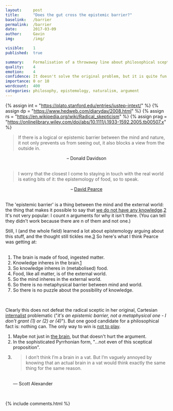 ```yaml
---
layout:     post
title:      "Does the gut cross the epistemic barrier?"
baselink:   /barrier
permalink:  /barrier
date:       2017-03-09
author:     Gavin   
img:        /img/

visible:    1
published:  true

summary:    Formalisation of a throwaway line about philosophical scepticism.
quality:    4
emotion:	4
confidence: It doesn't solve the original problem, but it is quite fun.
importance: 0 or 10
wordcount:  400
categories:	philosophy, epistemology, naturalism, argument
---
```


{%	assign int = "https://plato.stanford.edu/entries/justep-intext/"	%}
{%	assign dp = "https://www.hedweb.com/diarydav/2008.html"	%}
{%	assign rs = "https://en.wikipedia.org/wiki/Radical_skepticism"		%}
{%	assign prag = "https://onlinelibrary.wiley.com/doi/abs/10.1111/j.1933-1592.2005.tb00507.x"	%}


<blockquote>
	If there is a logical or epistemic barrier between the mind and nature, it not only prevents us from seeing out, it also blocks a view from the outside in.
</blockquote>
<center>– Donald Davidson</center>
<br>

<blockquote>
	I worry that the closest I come to staying in touch with the real world is eating bits of it: the epistemology of food, so to speak. 
</blockquote>
<center>– <a href="{{dp}}">David Pearce</a></center>
<br>

The 'epistemic barrier' is a thing between the mind and the external world: the thing that makes it possible to say that <a href="{{rs}}">we do not have any knowledge</a>.<a href="#fn:2" id="fnref:2">2</a> It's not very popular: I count n arguments for why it isn't there. (You can tell they didn't work because there are n of them and not one.)
<br>

Still, I (and the whole field) learned a lot about epistemology arguing about this stuff, and the thought still tickles me.<a href="#fn:3" id="fnref:3">3</a> So here's what I think Pearce was getting at:
<br><br>

<ol>
	<li>The brain is made of food, ingested matter.</li>
	<li>Knowledge inheres in the brain.<a href="#fn:1" id="fnref:1">1</a></li>
	<li>So knowledge inheres in (metabolised) food.</li>
	<li>Food, like all matter, is of the external world.</li>
	<li>So the mind inheres in the external world.</li>
	<li>So there is no metaphysical barrier between mind and world.</li>
	<li>So there is no puzzle about the possibility of knowledge.</li>
</ol><br>


Clearly this does not defeat the radical sceptic in her original, Cartesian <a href="{{int}}">internalist</a> problematic ("<i>it's an epistemic barrier, not a metaphysical one - I don't grant (1) or (2) or (4)</i>"). But one good candidate for a philosophical fact is: nothing can. The only way to win is <a href="{{prag}}">not to play</a>.

<!-- 
<blockquote>
	it is true that ‘I seem to see a table’ does not entail ‘I see a table’; but ‘I seem to feel a pain’ does entail ‘I feel a pain’. So scepticism loses its force — cannot open up its characteristic gap — with regard to that which ultimately most concerns us, pleasure and pain.
</blockquote>
<center>– Galen Strawson</center>
 -->

<div class="footnotes">

<ol>
    <!-- 1 -->
    <li class="footnote" id="fn:1">
		Maybe not just in <a href="https://en.wikipedia.org/wiki/Enteric_nervous_system">the brain</a>, but that doesn't hurt the argument.
	</li>
	<!--  -->
	<li class="footnote" id="fn:2">
		In the sophisticated Pyrrhonian form, "...not even of this sceptical proposition".
	</li>
	<!--  -->
	<li class="footnote" id="fn:3">
		<blockquote>
			I don’t think I’m a brain in a vat. But I’m vaguely annoyed by knowing that an actual brain in a vat would think exactly the same thing for the same reason. 
		</blockquote>
		<br>
		&#8213; Scott Alexander
	</li>
		
	

</ol>
</div>

<br>

{%	include comments.html	%}